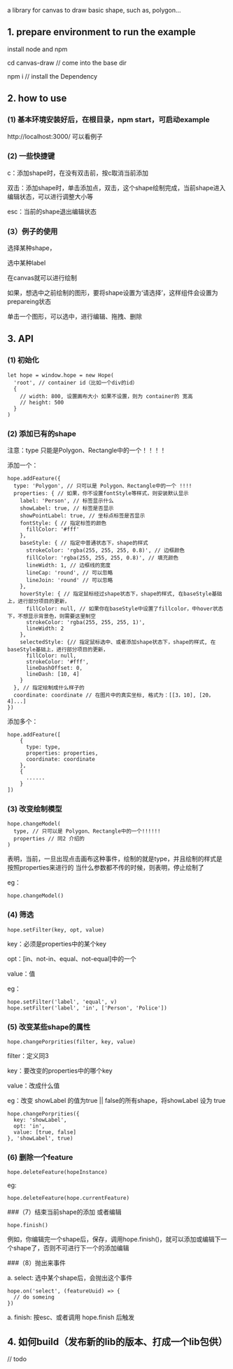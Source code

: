 a library for canvas to draw basic shape, such as, polygon...

## 1. prepare environment to run the example

install node and npm

cd canvas-draw // come into the base dir

npm i // install the Dependency

## 2. how to use

### (1) 基本环境安装好后，在根目录，npm start，可启动example

http://localhost:3000/ 可以看例子

### (2) 一些快捷键

c：添加shape时，在没有双击前，按c取消当前添加

双击：添加shape时，单击添加点，双击，这个shape绘制完成，当前shape进入编辑状态，可以进行调整大小等

esc：当前的shape退出编辑状态

### (3）例子的使用

选择某种shape，

选中某种label  

在canvas就可以进行绘制  

如果，想选中之前绘制的图形，要将shape设置为‘请选择’，这样组件会设置为prepareing状态

单击一个图形，可以选中，进行编辑、拖拽、删除

## 3. API

### (1) 初始化

```
let hope = window.hope = new Hope(
  'root', // container id（比如一个div的id）
  {
    // width: 800, 设置画布大小 如果不设置，则为 container的 宽高
    // height: 500
  }
)

```
### (2) 添加已有的shape

注意：type 只能是Polygon、Rectangle中的一个！！！！

添加一个：
```
hope.addFeature({
  type: 'Polygon', // 只可以是 Polygon、Rectangle中的一个 !!!!
  properties: { // 如果，你不设置fontStyle等样式，则安装默认显示
    label: 'Person', // 标签显示什么
    showLabel: true, // 标签是否显示
    showPointLabel: true, // 坐标点标签是否显示
    fontStyle: { // 指定标签的颜色
      fillColor: '#fff'
    },
    baseStyle: { // 指定中普通状态下，shape的样式
      strokeColor: 'rgba(255, 255, 255, 0.8)', // 边框颜色
      fillColor: 'rgba(255, 255, 255, 0.8)', // 填充颜色
      lineWidth: 1, // 边框线的宽度
      lineCap: 'round', // 可以忽略
      lineJoin: 'round' // 可以忽略
    },
    hoverStyle: { // 指定鼠标经过shape状态下，shape的样式, 在baseStyle基础上，进行部分项目的更新，
      fillColor: null, // 如果你在baseStyle中设置了fillcolor，中hover状态下，不想显示背景色，则需要这里制空
      strokeColor: 'rgba(255, 255, 255, 1)',
      lineWidth: 2
    },
    selectedStyle: {// 指定鼠标选中、或者添加shape状态下，shape的样式, 在baseStyle基础上，进行部分项目的更新，
      fillColor: null,
      strokeColor: '#fff',
      lineDashOffset: 0,
      lineDash: [10, 4]
    }
  }, // 指定绘制成什么样子的
  coordinate: coordinate // 在图片中的真实坐标, 格式为：[[3，10], [20，4]...]
})

```
添加多个：
```
hope.addFeature([
    {
      type: type,
      properties: properties,
      coordinate: coordinate
    },
    {
      ......
    }
])

```
### (3) 改变绘制模型
```
hope.changeModel(
  type, // 只可以是 Polygon、Rectangle中的一个!!!!!!
  properties // 同2 介绍的
)

```

表明，当前，一旦出现点击画布这种事件，绘制的就是type，并且绘制的样式是按照properties来进行的
当什么参数都不传的时候，则表明，停止绘制了

eg：
```
hope.changeModel()

```

### (4) 筛选
```
hope.setFilter(key, opt, value)

```
key：必须是properties中的某个key

opt：[in、not-in、equal、not-equal]中的一个

value：值

eg：
```
hope.setFilter('label', 'equal', v)
hope.setFilter('label', 'in', ['Person', 'Police'])

```
### (5) 改变某些shape的属性

```
hope.changePorprities(filter, key, value)

```
filter：定义同3

key：要改变的properties中的哪个key

value：改成什么值

eg：改变 showLabel 的值为true || false的所有shape，将showLabel 设为 true

```
hope.changePorprities({
  key: 'showLabel',
  opt: 'in',
  value: [true, false]
}, 'showLabel', true)

```
### (6) 删除一个feature
```
hope.deleteFeature(hopeInstance)

```

eg:

```
hope.deleteFeature(hope.currentFeature)

```

###（7）结束当前shape的添加 或者编辑

```
hope.finish()

```
例如，你编辑完一个shape后，保存，调用hope.finish()，就可以添加或编辑下一个shape了，否则不可进行下一个的添加编辑

###（8）抛出来事件

a. select: 选中某个shape后，会抛出这个事件

```
hope.on('select', (featureUuid) => {
  // do someing
})
```
a. finish: 按esc、或者调用 hope.finish 后触发

## 4. 如何build（发布新的lib的版本、打成一个lib包供）

// todo
